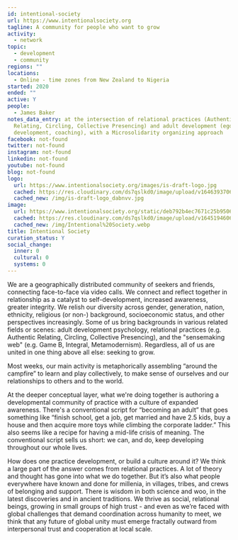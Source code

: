 ```yaml
---
id: intentional-society
url: https://www.intentionalsociety.org
tagline: A community for people who want to grow
activity:
  - network
topic:
  - development
  - community
regions: ""
locations:
  - Online - time zones from New Zealand to Nigeria
started: 2020
ended: ""
active: Y
people:
  - James Baker
notes_data_entry: at the intersection of relational practices (Authentic
  Relating, Circling, Collective Presencing) and adult development (ego
  development, coaching), with a Microsolidarity organizing approach
facebook: not-found
twitter: not-found
instagram: not-found
linkedin: not-found
youtube: not-found
blog: not-found
logo:
  url: https://www.intentionalsociety.org/images/is-draft-logo.jpg
  cached: https://res.cloudinary.com/ds7qslkd0/image/upload/v1646393706/Ecosystem%20Mapping/is-draft-logo_dabnvv.jpg
  cached_new: /img/is-draft-logo_dabnvv.jpg
image:
  url: https://www.intentionalsociety.org/static/deb792b4ec7671c25b95062cd5bab23a/a2b05/wave-to-internet.webp
  cached: https://res.cloudinary.com/ds7qslkd0/image/upload/v1645194606/Ecosystem%20Mapping/Intentional%20Society.webp
  cached_new: /img/Intentional%20Society.webp
title: Intentional Society
curation_status: Y
social_change:
  inner: 0
  cultural: 0
  systems: 0
---
```


We are a geographically distributed community of seekers and friends, connecting face-to-face via video calls. We connect and reflect together in relationship as a catalyst to self-development, increased awareness, greater integrity. We relish our diversity across gender, generation, nation, ethnicity, religious (or non-) background, socioeconomic status, and other perspectives increasingly. Some of us bring backgrounds in various related fields or scenes: adult development psychology, relational practices (e.g. Authentic Relating, Circling, Collective Presencing), and the "sensemaking web" (e.g. Game B, Integral, Metamodernism). Regardless, all of us are united in one thing above all else: seeking to grow.

Most weeks, our main activity is metaphorically assembling “around the campfire” to learn and play collectively, to make sense of ourselves and our relationships to others and to the world. 

At the deeper conceptual layer, what we're doing together is authoring a developmental community of practice with a culture of expanded awareness. There's a conventional script for “becoming an adult” that goes something like “finish school, get a job, get married and have 2.5 kids, buy a house and then acquire more toys while climbing the corporate ladder.” This also seems like a recipe for having a mid-life crisis of meaning. The conventional script sells us short: we can, and do, keep developing throughout our whole lives.

How does one practice development, or build a culture around it? We think a large part of the answer comes from relational practices. A lot of theory and thought has gone into what we do together. But it’s also what people everywhere have known and done for millenia, in villages, tribes, and crews of belonging and support. There is wisdom in both science and woo, in the latest discoveries and in ancient traditions. We thrive as social, relational beings, growing in small groups of high trust - and even as we’re faced with global challenges that demand coordination across humanity to meet, we think that any future of global unity must emerge fractally outward from interpersonal trust and cooperation at local scale.
